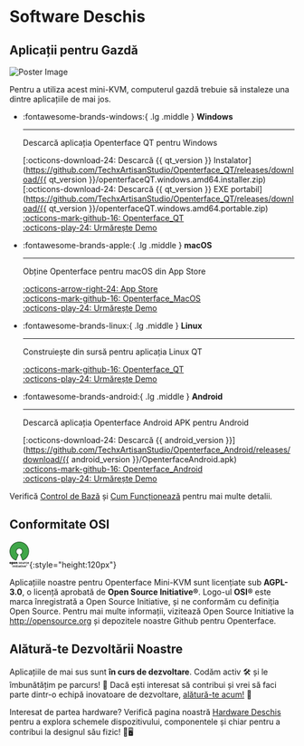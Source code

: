 # Software Deschis

## Aplicații pentru Gazdă

<div class="container">
    <img src="/images/product/win_qt_app.jpg" alt="Poster Image" class="poster-image-shadow">
</div>

Pentru a utiliza acest mini-KVM, computerul gazdă trebuie să instaleze una dintre aplicațiile de mai jos.

<div class="grid cards" markdown>

-   :fontawesome-brands-windows:{ .lg .middle } __Windows__

    ---

    Descarcă aplicația Openterface QT pentru Windows

    [:octicons-download-24: Descarcă {{ qt_version }} Instalator](https://github.com/TechxArtisanStudio/Openterface_QT/releases/download/{{ qt_version }}/openterfaceQT.windows.amd64.installer.zip)  <br>
    [:octicons-download-24: Descarcă {{ qt_version }} EXE portabil](https://github.com/TechxArtisanStudio/Openterface_QT/releases/download/{{ qt_version }}/openterfaceQT.windows.amd64.portable.zip)  <br>
    [:octicons-mark-github-16: Openterface_QT](https://github.com/TechxArtisanStudio/Openterface_QT)  <br>
    [:octicons-play-24: Urmărește Demo](https://youtu.be/ERzpGtRvP2o?si=e9k402f0nxsD8o2j)

-   :fontawesome-brands-apple:{ .lg .middle } __macOS__

    ---

    Obține Openterface pentru macOS din App Store

    [:octicons-arrow-right-24: App Store](http://appstore.com/mac/openterface) <br>
    [:octicons-mark-github-16: Openterface_MacOS](https://github.com/TechxArtisanStudio/Openterface_MacOS)  <br>
    [:octicons-play-24: Urmărește Demo](https://youtu.be/m7OpUem0zqY?si=tclfl0Jl77tmE6_e)

-   :fontawesome-brands-linux:{ .lg .middle } __Linux__

    ---

    Construiește din sursă pentru aplicația Linux QT

    [:octicons-mark-github-16: Openterface_QT](https://github.com/TechxArtisanStudio/Openterface_QT)  <br>
    [:octicons-play-24: Urmărește Demo](https://youtu.be/_ScpI6TC0Pk?si=FSg7A2zmST8QbFec)

-   :fontawesome-brands-android:{ .lg .middle } __Android__

    ---

    Descarcă aplicația Openterface Android APK pentru Android

    [:octicons-download-24: Descarcă {{ android_version }}](https://github.com/TechxArtisanStudio/Openterface_Android/releases/download/{{ android_version }}/OpenterfaceAndroid.apk) <br>
    [:octicons-mark-github-16: Openterface_Android](https://github.com/TechxArtisanStudio/Openterface_Android)  <br>
    [:octicons-play-24: Urmărește Demo](https://x.com/TechxArtisan/status/1825460088922071398)

</div>

Verifică [Control de Bază](/basic) și [Cum Funcționează](/how-it-works) pentru mai multe detalii.

## Conformitate OSI

![Open Source Initiative®](images/trademark/open-source-initiative.svg){:style="height:120px"}

Aplicațiile noastre pentru Openterface Mini-KVM sunt licențiate sub **AGPL-3.0**, o licență aprobată de **Open Source Initiative®**. Logo-ul **OSI®** este marca înregistrată a Open Source Initiative, și ne conformăm cu definiția Open Source. Pentru mai multe informații, vizitează Open Source Initiative la http://opensource.org și depozitele noastre Github pentru Openterface.

## Alătură-te Dezvoltării Noastre

Aplicațiile de mai sus sunt **în curs de dezvoltare**. Codăm activ 🛠️ și le îmbunătățim pe parcurs! 💪 Dacă ești interesat să contribui și vrei să faci parte dintr-o echipă inovatoare de dezvoltare, [alătură-te acum!](mailto:info@techxartisan.com) 🚀

Interesat de partea hardware? Verifică pagina noastră [Hardware Deschis](/open-hardware) pentru a explora schemele dispozitivului, componentele și chiar pentru a contribui la designul său fizic! 🔧🖥️